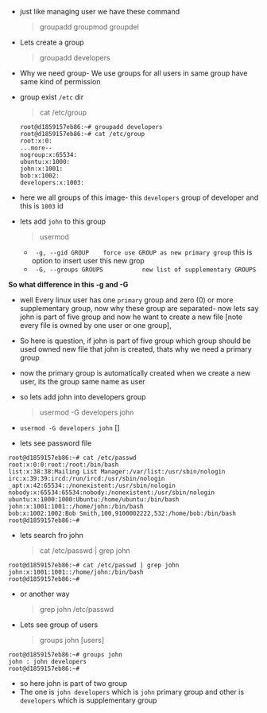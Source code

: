 - just like managing user we have these command

  > groupadd
  > groupmod
  > groupdel

- Lets create a group
  > groupadd developers
- Why we need group- We use groups for all users in same group have same kind of permission

- group exist `/etc` dir

  > cat /etc/group

  ```terminal
  root@d1859157eb86:~# groupadd developers
  root@d1859157eb86:~# cat /etc/group
  root:x:0:
  ...more--
  nogroup:x:65534:
  ubuntu:x:1000:
  john:x:1001:
  bob:x:1002:
  developers:x:1003:
  ```

- here we all groups of this image- this `developers` group of developer and this is `1003` id
- lets add `john` to this group

  > usermod

  - ` -g, --gid GROUP    force use GROUP as new primary group` this is option to insert user this new grop
  - ` -G, --groups GROUPS           new list of supplementary GROUPS`

**So what difference in this -g and -G**

- well Every linux user has one `primary` group and zero (0) or more supplementary group, now why these group are separated- now lets say john is part of five group and now he want to create a new file [note every file is owned by one user or one group],
- So here is question, if john is part of five group which group should be used owned new file that john is created, thats why we need a primary group
- now the primary group is automatically created when we create a new user, its the group same name as user

- so lets add john into developers group

  > usermod -G developers john

- `usermod -G developers john` []

- lets see password file

```terminal
root@d1859157eb86:~# cat /etc/passwd
root:x:0:0:root:/root:/bin/bash
list:x:38:38:Mailing List Manager:/var/list:/usr/sbin/nologin
irc:x:39:39:ircd:/run/ircd:/usr/sbin/nologin
_apt:x:42:65534::/nonexistent:/usr/sbin/nologin
nobody:x:65534:65534:nobody:/nonexistent:/usr/sbin/nologin
ubuntu:x:1000:1000:Ubuntu:/home/ubuntu:/bin/bash
john:x:1001:1001::/home/john:/bin/bash
bob:x:1002:1002:Bob Smith,100,9100002222,532:/home/bob:/bin/bash
root@d1859157eb86:~#
```

- lets search fro john
  > cat /etc/passwd | grep john

```terminal
root@d1859157eb86:~# cat /etc/passwd | grep john
john:x:1001:1001::/home/john:/bin/bash
root@d1859157eb86:~#
```

- or another way

  > grep john /etc/passwd

- Lets see group of users
  > groups john [users]

```terminal
root@d1859157eb86:~# groups john
john : john developers
root@d1859157eb86:~#
```

- so here john is part of two group
- The one is `john developers` which is `john` primary group and other is `developers` which is supplementary group
